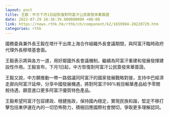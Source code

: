 ```yaml
---
layout: post
title: 王毅：中方下月1日起恢復對阿富汗公民簽發來華簽證
date: 2022-07-29 16:36:39.000000000 +08:00
link: https://news.rthk.hk/rthk/ch/component/k2/1659984-20220729.htm
categories: rthk
---
```


國務委員兼外長王毅在塔什干出席上海合作組織外長會議期間，與阿富汗臨時政府代理外長穆塔基會面。

王毅表示將與各方一道，用好鄰國外長會議機制，繼續為阿富汗重建和發展發揮建設性作用。王毅宣布，下月1日起，中方恢復對阿富汗公民簽發來華簽證。 

王毅又說，中方願推動一帶一路倡議同阿富汗的國家發展戰略對接，支持中巴經濟走廊向阿富汗延伸，分享中國發展機遇，將對阿富汗98%稅目輸華產品給予零關稅待遇，願意進口更多阿富汗優質特色產品。

王毅希望阿富汗包容建政、穩健施政，保持國內穩定，實現民族和諧，堅定不移打擊包括東伊運在內的一切恐怖勢力，積極回應國際社會關切，爭取更多理解認同。
